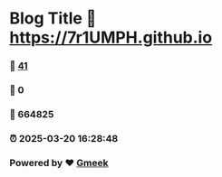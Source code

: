 # Blog Title :link: https://7r1UMPH.github.io 
### :page_facing_up: [41](https://7r1UMPH.github.io/tag.html) 
### :speech_balloon: 0 
### :hibiscus: 664825 
### :alarm_clock: 2025-03-20 16:28:48 
### Powered by :heart: [Gmeek](https://github.com/Meekdai/Gmeek)
